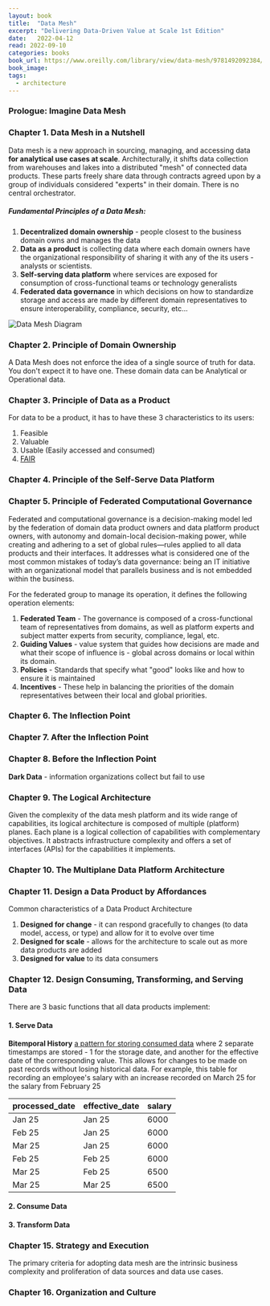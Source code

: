 ```yaml
---
layout: book
title:  "Data Mesh"
excerpt: "Delivering Data-Driven Value at Scale 1st Edition"
date:   2022-04-12
read: 2022-09-10
categories: books
book_url: https://www.oreilly.com/library/view/data-mesh/9781492092384/
book_image: 
tags:
  - architecture
---
```



### Prologue: Imagine Data Mesh

### Chapter 1. Data Mesh in a Nutshell

Data mesh is a new approach in sourcing, managing, and accessing data **for analytical use cases at scale**. Architecturally, it shifts data collection from warehouses and lakes into a distributed "mesh" of connected data products. These parts freely share data through contracts agreed upon by a group of individuals considered "experts" in their domain. There is no central orchestrator.

##### Fundamental Principles of a Data Mesh:

1. **Decentralized domain ownership** - people closest to the business domain owns and manages the data
2. **Data as a product** is collecting data where each domain owners have the organizational responsibility of sharing it with any of the its users - analysts or scientists.
3. **Self-serving data platform** where services are exposed for consumption of cross-functional teams or technology generalists
4. **Federated data governance** in which decisions on how to standardize storage and access are made by different domain representatives to ensure interoperability, compliance, security, etc...


![Data Mesh Diagram](/img/book-data-mesh-chapter-1.svg)


### Chapter 2. Principle of Domain Ownership

A Data Mesh does not enforce the idea of a single source of truth for data. You don't expect it to have one.  These domain data can be Analytical or Operational data.

### Chapter 3. Principle of Data as a Product

For data to be a product, it has to have these 3 characteristics to its users:
1. Feasible
2. Valuable
3. Usable (Easily accessed and consumed)
4. [FAIR](https://www.go-fair.org/fair-principles/)

### Chapter 4. Principle of the Self-Serve Data Platform

### Chapter 5. Principle of Federated Computational Governance

Federated and computational governance is a decision-making model led by the federation of domain data product owners and data platform product owners, with autonomy and domain-local decision-making power, while creating and adhering to a set of global rules—rules applied to all data products and their interfaces. It addresses what is considered one of the most common mistakes of today’s data governance: being an IT initiative with an organizational model that parallels business and is not embedded within the business.

For the federated group to manage its operation, it defines the following operation elements:

1. **Federated Team** - The governance is composed of a cross-functional team of representatives from domains, as well as platform experts and subject matter experts from security, compliance, legal, etc.
2. **Guiding Values** - value system that guides how decisions are made and what their scope of influence is - global across domains or local within its domain.
3. **Policies** - Standards that specify what "good" looks like and how to ensure it is maintained
4. **Incentives** - These help in balancing the priorities of the domain representatives between their local and global priorities.


### Chapter 6. The Inflection Point

### Chapter 7. After the Inflection Point

### Chapter 8. Before the Inflection Point

**Dark Data** - information organizations collect but fail to use

### Chapter 9. The Logical Architecture

Given the complexity of the data mesh platform and its wide range of capabilities, its logical architecture is composed of multiple (platform) planes. Each plane is a logical collection of capabilities with complementary objectives. It abstracts infrastructure complexity and offers a set of interfaces (APIs) for the capabilities it implements.

### Chapter 10. The Multiplane Data Platform Architecture

### Chapter 11. Design a Data Product by Affordances

Common characteristics of a Data Product Architecture

1. **Designed for change** - it can respond gracefully to changes (to data model, access, or type) and allow for it to evolve over time
2. **Designed for scale** - allows for the architecture to scale out as more data products are added
3. **Designed for value** to its data consumers

### Chapter 12. Design Consuming, Transforming, and Serving Data

There are 3 basic functions that all data products implement:

#### 1. Serve Data

**Bitemporal History** [a pattern for storing consumed data](https://martinfowler.com/articles/bitemporal-history.html) where 2 separate timestamps are stored - 1 for the storage date, and another for the effective date of the corresponding value. This allows for changes to be made on past records without losing historical data. For example, this table for recording an employee's salary with an increase recorded on March 25 for the salary from February 25

| processed_date | effective_date | salary |
|---|---|---|
| Jan 25 | Jan 25 | 6000 |
| Feb 25 | Jan 25 | 6000 |
| Mar 25 | Jan 25 | 6000 |
| Feb 25 | Feb 25 | 6000 |
| Mar 25 | Feb 25 | 6500 |
| Mar 25 | Mar 25 | 6500 |

#### 2. Consume Data
#### 3. Transform Data


### Chapter 15. Strategy and Execution

The primary criteria for adopting data mesh are the intrinsic business complexity and proliferation of data sources and data use cases.

### Chapter 16. Organization and Culture




